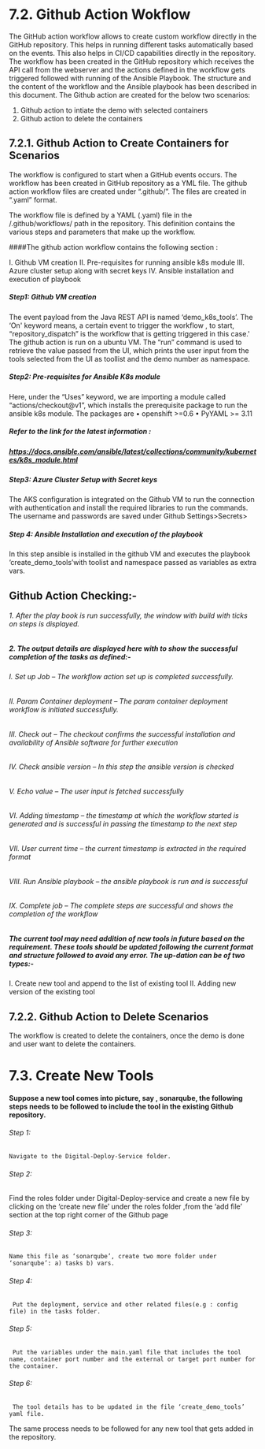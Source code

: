 # 7.2.	Github Action Wokflow

The GitHub action workflow allows to create custom workflow directly in the GitHub repository. This helps in running different tasks automatically based on the events. This also helps in CI/CD capabilities directly in the repository.
The workflow has been created in the GitHub repository which receives the API call from the webserver and the actions defined in the workflow gets triggered followed with running of the Ansible Playbook. The structure and the content of the workflow and the Ansible playbook has been described in this document. The Github action are created for the below two scenarios:
1.	Github action to intiate the demo with selected containers
2.	Github action to delete the containers 


## 7.2.1.	Github Action to Create Containers for Scenarios

The workflow is configured to start when a GitHub events occurs. The workflow has been created in GitHub repository as a YML file. The github action workflow files are created under “.github/”. The files are created in “.yaml” format. 

The workflow file is defined by a YAML (.yaml) file in the /.github/workflows/ path in the repository. This definition contains the various steps and parameters that make up the workflow.

####The github action workflow  contains the following section :

I. Github VM creation
II. Pre-requisites for running ansible k8s module
III. Azure cluster setup along with secret keys
IV. Ansible installation and execution of playbook

##### Step1: Github VM creation

The event payload from the Java REST API is named ‘demo_k8s_tools’. The ‘On' keyword means, a certain event to trigger the workflow , to start, “repository_dispatch” is the workflow that is getting triggered in this case.'
The github action is run on a ubuntu VM. The “run” command is used to retrieve the value passed from the UI, which prints the user input from the tools selected from the UI as toollist and the demo number as namespace.

##### Step2: Pre-requisites for Ansible K8s module

Here, under the “Uses” keyword, we are importing a module called “actions/checkout@v1”, which installs the prerequisite package to run the ansible k8s module. The packages are 
• openshift >=0.6
• PyYAML >= 3.11

##### Refer to the link for the latest information :

##### https://docs.ansible.com/ansible/latest/collections/community/kubernetes/k8s_module.html

##### Step3: Azure Cluster Setup with Secret keys

The AKS configuration is integrated on the Github VM to run the connection with authentication and install the required libraries to run the commands. The username and passwords are saved under Github  Settings>Secrets><name>

##### Step 4: Ansible Installation and execution of the playbook

In this step ansible is installed in the github VM and executes the playbook  ‘create_demo_tools’with toolist and namespace passed as variables as extra vars.


## Github Action Checking:-

  ###### 1. 	After the play book is run successfully, the window with build with ticks on steps is displayed.

##### 2. The output details are displayed here with to show the successful completion of the tasks as defined:-
  ######  I. 	Set up Job – The workflow action set up is completed successfully.
   ###### II.  Param Container deployment – The param container deployment workflow is initiated successfully.
   ###### III. Check out – The checkout confirms the successful installation and availability of Ansible software for further execution
   ######  IV. Check ansible version – In this step the ansible version is checked 
   ###### V. Echo value – The user input is fetched successfully
   ###### VI. Adding timestamp – the timestamp at which the workflow started is generated and is successful in passing the timestamp to the next step
   ###### VII. User current time – the current timestamp is extracted in the required format
   ###### VIII. Run Ansible playbook – the ansible playbook is run and is successful
  ###### IX. Complete job – The complete steps are successful and shows the completion of the workflow

  ##### The current tool may need addition of new tools in future based on the requirement. These tools should be updated following the current format and structure followed to avoid any error. The up-dation can be of two types:-

I.  Create new tool and append to the list of existing tool
II.  Adding new version of the existing tool

## 7.2.2. Github Action to Delete Scenarios

The workflow is created to delete the containers, once the demo is done and user want to delete the containers.

#  7.3.	Create New Tools

#### Suppose a new tool comes into picture, say , sonarqube, the following steps needs to be followed to include the tool in the existing Github repository.

 ###### Step 1:
    Navigate to the Digital-Deploy-Service folder.
 ###### Step 2:	
   Find the roles folder under Digital-Deploy-service and create a new file by clicking on the ‘create new file’ under the roles folder ,from the ‘add file’ section at the top right corner of the Github page
 ###### Step 3:
    Name this file as ‘sonarqube’, create two more folder under ‘sonarqube’: a) tasks b) vars.
 ###### Step 4:
     Put the deployment, service and other related files(e.g : config file) in the tasks folder.
 ###### Step 5:
	 Put the variables under the main.yaml file that includes the tool name, container port number and the external or target port number for the container.
 ###### Step 6:
	 The tool details has to be updated in the file ‘create_demo_tools’ yaml file.
	 
 The same process needs to be followed for any new tool that gets added in the repository.
